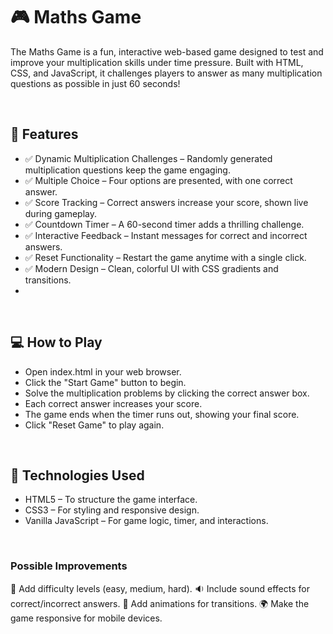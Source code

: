 <h1>🎮 Maths Game</h1>
<p>The Maths Game is a fun, interactive web-based game designed to test and improve your multiplication skills under time pressure. Built with HTML, CSS, and JavaScript, it challenges players to answer as many multiplication questions as possible in just 60 seconds!</p>
<br>
<h2>🚀 Features</h2>
<ul>
    <li>✅ Dynamic Multiplication Challenges – Randomly generated multiplication questions keep the game engaging.</li>
    <li>✅ Multiple Choice – Four options are presented, with one correct answer.</li>
    <li>✅ Score Tracking – Correct answers increase your score, shown live during gameplay.</li>
    <li>✅ Countdown Timer – A 60-second timer adds a thrilling challenge.</li>
    <li>✅ Interactive Feedback – Instant messages for correct and incorrect answers.</li>
    <li>✅ Reset Functionality – Restart the game anytime with a single click.</li>
    <li>✅ Modern Design – Clean, colorful UI with CSS gradients and transitions.<li>
</ul>
<br>
<h2>💻 How to Play</h2>
<ul>
    <li>Open index.html in your web browser.</li>
    <li>Click the "Start Game" button to begin.</li>
    <li>Solve the multiplication problems by clicking the correct answer box.</li>
    <li>Each correct answer increases your score.</li>
    <li>The game ends when the timer runs out, showing your final score.</li>
    <li>Click "Reset Game" to play again.</li>
</ul>
<br>
<h2>🧩 Technologies Used</h2>
<ul>
    <li>HTML5 – To structure the game interface.</li>
    <li>CSS3 – For styling and responsive design.</li>
    <li>Vanilla JavaScript – For game logic, timer, and interactions.</li>
</ul>
<br>
<h3>Possible Improvements</h3>
<p>🎯 Add difficulty levels (easy, medium, hard). 🔉 Include sound effects for correct/incorrect answers. 🎨 Add animations for transitions. 🌍 Make the game responsive for mobile devices.</p>